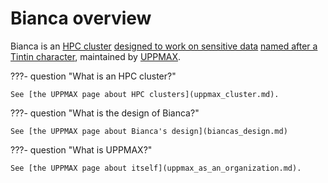 # Bianca overview

Bianca is an [HPC cluster](uppmax_cluster.md)
[designed to work on sensitive data](bianca.md)
[named after a Tintin character](bianca.md),
maintained by [UPPMAX](uppmax_as_an_organization.md).

???- question "What is an HPC cluster?"

    See [the UPPMAX page about HPC clusters](uppmax_cluster.md).

???- question "What is the design of Bianca?"

    See [the UPPMAX page about Bianca's design](biancas_design.md)

???- question "What is UPPMAX?"

    See [the UPPMAX page about itself](uppmax_as_an_organization.md).
